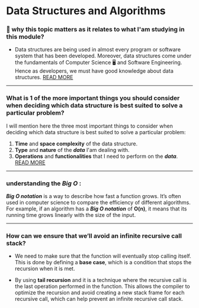 # Data Structures and Algorithms

### 🤔 why this topic matters as it relates to what I'am studying in this module? 

- Data structures are being used in almost every program or software system that has been developed. Moreover, data structures come under the fundamentals of Computer Science 🖥️ and Software Engineering. Hence as developers, we must have good knowledge about data structures.
[READ MORE](https://towardsdatascience.com/8-common-data-structures-every-programmer-must-know-171acf6a1a42)

---

### What is 1 of the more important things you should consider when deciding which data structure is best suited to solve a particular problem?

I will mention here the three most important things to consider when deciding which data structure is best suited to solve a particular problem:

1. **Time** and **space complexity** of the data structure.
2. **Type** and **nature** of the ***data*** I'am dealing with.
3. **Operations** and **functionalities** that I need to perform on the ***data***.
[READ MORE](https://www.geeksforgeeks.org/learn-data-structures-and-algorithms-dsa-tutorial/)

 ---

### understanding the ***Big O*** :

***Big O notation*** is a way to describe how fast a function grows. It’s often used in computer science to compare the efficiency of different algorithms. For example, if an algorithm has a ***Big O notation*** of **O(n)**, it means that its running time grows linearly with the size of the input.

 ---

### How can we ensure that we’ll avoid an infinite recursive call stack?

- We need to make sure that the function will eventually stop calling itself. This is done by defining a **base case**, which is a condition that stops the recursion when it is met.

- By using **tail recursion** and it is a technique where the recursive call is the last operation performed in the function. This allows the compiler to optimize the recursion and avoid creating a new stack frame for each recursive call, which can help prevent an infinite recursive call stack.


